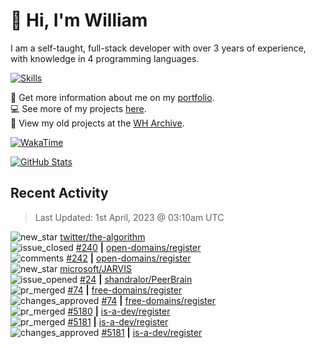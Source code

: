 # 👋 Hi, I'm William
I am a self-taught, full-stack developer with over 3 years of experience, with knowledge in 4 programming languages.

[![Skills](https://skillicons.dev/icons?i=css,cloudflare,discord,bots,docker,express,firebase,git,github,githubactions,html,js,linux,md,mongodb,netlify,nodejs,replit,tailwind,ts,vercel,vscode,wordpress,workers)](https://wdh.gg/dev)

🧑 Get more information about me on my [portfolio](https://wdh.gg/dev).
<br>
💻 See more of my projects [here](https://wdh.gg/github-org).
<br>
📁 View my old projects at the [WH Archive](https://wdh.gg/archive).

[![WakaTime](https://wakatime.com/badge/user/817e29c1-e1ac-4adc-936b-37bfa447c165.svg?style=for-the-badge)](https://wdh.gg/wakatime)

[![GitHub Stats](https://github-readme-stats.vercel.app/api?username=williamdavidharrison&theme=algolia&show_icons=true&border_radius=8&count_private=true&include_all_commits=true)](https://wdh.gg/github)

## Recent Activity
<!--RECENT_ACTIVITY:last_update-->
> Last Updated: 1st April, 2023 @ 03:10am UTC
<!--RECENT_ACTIVITY:last_update_end-->

<!--RECENT_ACTIVITY:start-->
![new_star](https://cdn.jsdelivr.net/gh/Readme-Workflows/Readme-Icons@main/icons/octicons/StarredRepositoryYellow.svg) [twitter/the-algorithm](https://github.com/twitter/the-algorithm)<br>
![issue_closed](https://cdn.jsdelivr.net/gh/Readme-Workflows/Readme-Icons@main/icons/octicons/IssueClosed.svg) [#240](https://github.com/open-domains/register/issues/240) **|** [open-domains/register](https://github.com/open-domains/register)<br>
![comments](https://cdn.jsdelivr.net/gh/Readme-Workflows/Readme-Icons@main/icons/octicons/Comment.svg) [#242](https://github.com/open-domains/register/issues/242#issuecomment-1491324553) **|** [open-domains/register](https://github.com/open-domains/register)<br>
![new_star](https://cdn.jsdelivr.net/gh/Readme-Workflows/Readme-Icons@main/icons/octicons/StarredRepositoryYellow.svg) [microsoft/JARVIS](https://github.com/microsoft/JARVIS)<br>
![issue_opened](https://cdn.jsdelivr.net/gh/Readme-Workflows/Readme-Icons@main/icons/octicons/IssueOpened.svg) [#24](https://github.com/shandralor/PeerBrain/issues/24) **|** [shandralor/PeerBrain](https://github.com/shandralor/PeerBrain)<br>
![pr_merged](https://cdn.jsdelivr.net/gh/Readme-Workflows/Readme-Icons@main/icons/octicons/PullRequestMerged.svg) [#74](https://github.com/free-domains/register/pull/74) **|** [free-domains/register](https://github.com/free-domains/register)<br>
![changes_approved](https://cdn.jsdelivr.net/gh/Readme-Workflows/Readme-Icons@main/icons/octicons/ApprovedChanges.svg) [#74](https://github.com/free-domains/register/pull/74#pullrequestreview-1366163861) **|** [free-domains/register](https://github.com/free-domains/register)<br>
![pr_merged](https://cdn.jsdelivr.net/gh/Readme-Workflows/Readme-Icons@main/icons/octicons/PullRequestMerged.svg) [#5180](https://github.com/is-a-dev/register/pull/5180) **|** [is-a-dev/register](https://github.com/is-a-dev/register)<br>
![pr_merged](https://cdn.jsdelivr.net/gh/Readme-Workflows/Readme-Icons@main/icons/octicons/PullRequestMerged.svg) [#5181](https://github.com/is-a-dev/register/pull/5181) **|** [is-a-dev/register](https://github.com/is-a-dev/register)<br>
![changes_approved](https://cdn.jsdelivr.net/gh/Readme-Workflows/Readme-Icons@main/icons/octicons/ApprovedChanges.svg) [#5181](https://github.com/is-a-dev/register/pull/5181#pullrequestreview-1366120261) **|** [is-a-dev/register](https://github.com/is-a-dev/register)<br>
<!--RECENT_ACTIVITY:end-->
